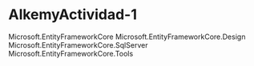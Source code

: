 # AlkemyActividad-1


Microsoft.EntityFrameworkCore
Microsoft.EntityFrameworkCore.Design
Microsoft.EntityFrameworkCore.SqlServer
Microsoft.EntityFrameworkCore.Tools
